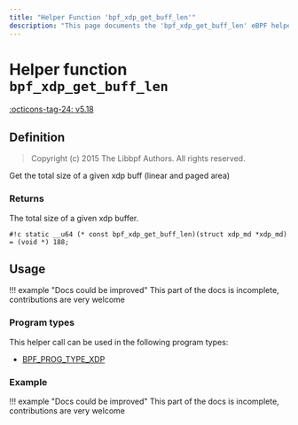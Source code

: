 ```yaml
---
title: "Helper Function 'bpf_xdp_get_buff_len'"
description: "This page documents the 'bpf_xdp_get_buff_len' eBPF helper function, including its defintion, usage, program types that can use it, and examples."
---
```

# Helper function `bpf_xdp_get_buff_len`

<!-- [FEATURE_TAG](bpf_xdp_get_buff_len) -->
[:octicons-tag-24: v5.18](https://github.com/torvalds/linux/commit/0165cc817075cf701e4289838f1d925ff1911b3e)
<!-- [/FEATURE_TAG] -->

## Definition

> Copyright (c) 2015 The Libbpf Authors. All rights reserved.


<!-- [HELPER_FUNC_DEF] -->
Get the total size of a given xdp buff (linear and paged area)

### Returns

The total size of a given xdp buffer.

`#!c static __u64 (* const bpf_xdp_get_buff_len)(struct xdp_md *xdp_md) = (void *) 188;`
<!-- [/HELPER_FUNC_DEF] -->

## Usage

!!! example "Docs could be improved"
    This part of the docs is incomplete, contributions are very welcome

### Program types

This helper call can be used in the following program types:

<!-- DO NOT EDIT MANUALLY -->
<!-- [HELPER_FUNC_PROG_REF] -->
 * [BPF_PROG_TYPE_XDP](../program-type/BPF_PROG_TYPE_XDP.md)
<!-- [/HELPER_FUNC_PROG_REF] -->

### Example

!!! example "Docs could be improved"
    This part of the docs is incomplete, contributions are very welcome
